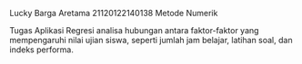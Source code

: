 Lucky Barga Aretama
21120122140138
Metode Numerik 

Tugas Aplikasi Regresi analisa hubungan antara faktor-faktor yang mempengaruhi nilai ujian siswa,
seperti jumlah jam belajar, latihan soal, dan indeks performa.
